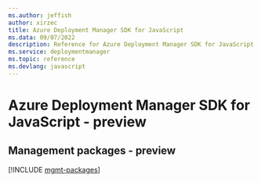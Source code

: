 ```yaml
---
ms.author: jeffish
author: xirzec
title: Azure Deployment Manager SDK for JavaScript
ms.data: 09/07/2022
description: Reference for Azure Deployment Manager SDK for JavaScript
ms.service: deploymentmanager
ms.topic: reference
ms.devlang: javascript
---
```

# Azure Deployment Manager SDK for JavaScript - preview

## Management packages - preview
[!INCLUDE [mgmt-packages](deployment-manager-mgmt-index.md)]